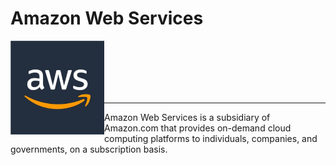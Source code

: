 # Amazon Web Services
<img align="left" src="img/AWS.png" title="AWS" width="150px"/>
<br/><br/><br/><br/><br/> 

---

Amazon Web Services is a subsidiary of Amazon.com that provides on-demand cloud computing platforms to individuals, companies, and governments, on a subscription basis.
